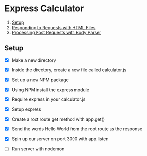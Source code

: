 # Express Calculator

1. [Setup](#01)
2. [Responding to Requests with HTML Files](#02)
3. [Processing Post Requests with Body Parser](#03)

## Setup <a name="01"></a>

* [x] Make a new directory
* [x] Inside the directory, create a new file called calculator.js
* [x] Set up a new NPM package
* [x] Using NPM install the express module
* [x] Require express in your calculator.js
* [x] Setup express
* [x] Create a root route get method with app.get()
* [x] Send the words Hello World from the root route as the response
* [x] Spin up our server on port 3000 with app.listen
* [ ] Run server with nodemon


